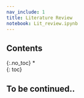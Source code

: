 ```yaml
---
nav_include: 1
title: Literature Review
notebook: Lit_review.ipynb
---
```


## Contents
{:.no_toc}
*  
{: toc}

## To be continued..
